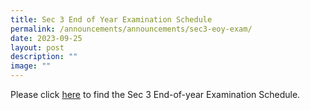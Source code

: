 ```yaml
---
title: Sec 3 End of Year Examination Schedule
permalink: /announcements/announcements/sec3-eoy-exam/
date: 2023-09-25
layout: post
description: ""
image: ""
---
```

Please click [here](https://www.crestsec.edu.sg/i-am-a/crestan/assessment-matters/) to find the Sec 3 End-of-year Examination Schedule.